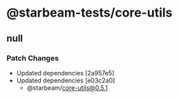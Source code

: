 # @starbeam-tests/core-utils

## null

### Patch Changes

- Updated dependencies [2a957e5]
- Updated dependencies [e03c2a0]
  - @starbeam/core-utils@0.5.1
